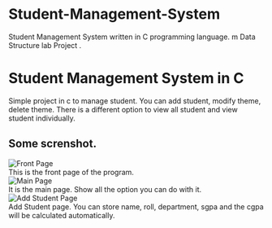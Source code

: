 # Student-Management-System

Student Management System written in C programming language. 
m Data Structure lab Project . <br> 
<h1>Student Management System in C</h1>
<p>Simple project in c to manage student. You can add student, modify theme, delete theme. There is a different option to view all student and view student individually. 
</p>
<h2>Some screnshot.</h2>

![Front Page](http://i.imgur.com/3L7WEOx.jpg)
<br>
This is the front page of the program. 
<br>
![Main Page](http://i.imgur.com/mraVXvr.jpg)
<br>
It is the main page. Show all the option you can do with it. 
<br>
![Add Student Page](http://i.imgur.com/othYdgj.jpg)
<br>
Add Student page. You can store name, roll, department, sgpa and the cgpa will be calculated automatically. 
<br>
